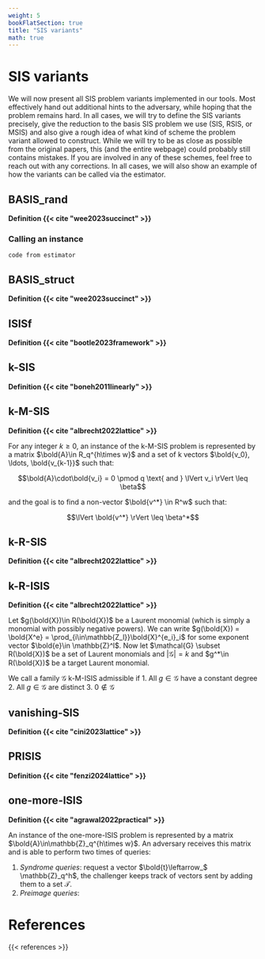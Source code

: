 ```yaml
---
weight: 5
bookFlatSection: true
title: "SIS variants"
math: true
---
```


# SIS variants

We will now present all SIS problem variants implemented in our tools. Most effectively hand out additional hints to the adversary, while hoping that the problem remains hard. In all cases, we will try to define the SIS variants precisely, give the reduction to the basis SIS problem we use (SIS, RSIS, or MSIS) and also give a rough idea of what kind of scheme the problem variant allowed to construct. While we will try to be as close as possible from the original papers, this (and the entire webpage) could probably still contains mistakes. If you are involved in any of these schemes, feel free to reach out with any corrections. In all cases, we will also show an example of how the variants can be called via the estimator.

## BASIS_rand

**Definition {{< cite "wee2023succinct" >}}**

### Calling an instance
`code from estimator`

## BASIS_struct 

**Definition {{< cite "wee2023succinct" >}}**

## ISISf

**Definition {{< cite "bootle2023framework" >}}**

## k-SIS 

**Definition {{< cite "boneh2011linearly" >}}**


## k-M-SIS

**Definition {{< cite "albrecht2022lattice" >}}**

For any integer $k\geq 0$, an instance of the k-M-SIS problem is represented by a matrix $\bold{A}\in R_q^{h\times w}$ and a set of k vectors $\bold{v_0}, \ldots, \bold{v_{k-1}}$ such that:

$$\bold{A}\cdot\bold{v_i} = 0 \pmod q \text{ and } \lVert v_i \rVert \leq \beta$$

and the goal is to find a non-vector $\bold{v^*} \in R^w$ such that:

$$\lVert \bold{v^*} \rVert \leq \beta^*$$


## k-R-SIS 

**Definition {{< cite "albrecht2022lattice" >}}**


## k-R-ISIS 

**Definition {{< cite "albrecht2022lattice" >}}**

Let $g(\bold{X})\in R(\bold{X})$ be a Laurent monomial (which is simply a monomial with possibly negative powers). We can write $g(\bold{X}) = \bold{X^e} = \prod_{i\in\mathbb{Z_l}}\bold{X}^{e_i}_i$ for some exponent vector $\bold{e}\in \mathbb{Z}^l$. Now let $\mathcal{G} \subset R(\bold{X})$ be a set of Laurent monomials and $|\mathcal{G}|=k$ and $g^*\in R(\bold{X})$ be a target Laurent monomial.

We call a family $\mathcal{G}$ k-M-ISIS admissible if
    1. All $g\in \mathcal{G}$ have a constant degree
    2. All $g\in \mathcal{G}$ are distinct
    3. $0\notin \mathcal{G}$


## vanishing-SIS 

**Definition {{< cite "cini2023lattice" >}}**


## PRISIS

**Definition {{< cite "fenzi2024lattice" >}}**

## one-more-ISIS 

**Definition {{< cite "agrawal2022practical" >}}**

An instance of the one-more-ISIS problem is represented by a matrix $\bold{A}\in\mathbb{Z}_q^{h\times w}$. An adversary receives this matrix and is able to perform two times of queries:

1. *Syndrome queries*: request a vector $\bold{t}\leftarrow_$ \mathbb{Z}_q^h$, the challenger keeps track of vectors sent by adding them to a set $\mathcal{T}$.
2. *Preimage queries*:


# References
{{< references >}}


